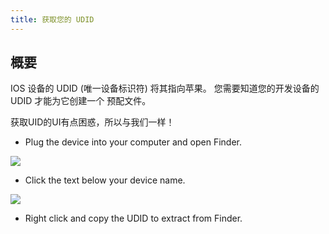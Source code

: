 ```yaml
---
title: 获取您的 UDID
---
```


## 概要

IOS 设备的 UDID (唯一设备标识符) 将其指向苹果。 您需要知道您的开发设备的 UDID 才能为它创建一个 预配文件。

获取UID的UI有点困惑，所以与我们一样！

* Plug the device into your computer and open Finder.

<img src="/docs/assets/img/appflow/ss-profiles-ios-udid-1.png" />

* Click the text below your device name.

<img src="/docs/assets/img/appflow/ss-profiles-ios-udid-2.png" />

* Right click and copy the UDID to extract from Finder.
